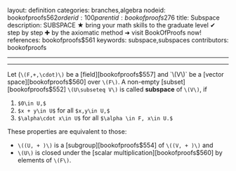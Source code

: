 layout: definition
categories: branches,algebra
nodeid: bookofproofs$562
orderid: 100
parentid: bookofproofs$276
title: Subspace
description: SUBSPACE ★ bring your math skills to the graduate level ✔ step by step ✚ by the axiomatic method ➜ visit BookOfProofs now!
references: bookofproofs$561
keywords: subspace,subspaces
contributors: bookofproofs

---


---

Let (`\(F,+,\cdot)\)` be a [field][bookofproofs$557] and `\(V\)` be a [vector space][bookofproofs$560] over `\(F\)`. A non-empty [subset][bookofproofs$552] `\(U\subseteq V\)` is called **subspace** of `\(V\)`, if
1. `$0\in U,$`
1. `$x + y\in U$` for all `$x,y\in U,$`
1. `$\alpha\cdot x\in U$` for all `$\alpha \in F, x\in U.$`

These properties are equivalent to those:
* `\((U, + )\)` is a  [subgroup][bookofproofs$554] of `\((V, + )\)` and 
* `\(U\)` is closed under the [scalar multiplication][bookofproofs$560] by elements of `\(F\)`.
